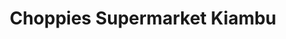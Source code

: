 ---
title: "Choppies Supermarket Kiambu"
url: /kiambu/choppies-supermarket-kiambu/
shop: Supermarkt
---